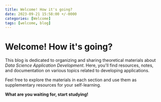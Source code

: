 ```yaml
---
title: Welcome! How it's going? 
date: 2023-09-21 15:58:00 +/-0000
categories: [Welcome]
tags: [welcome, blog]
---
```


# Welcome! How it's going? 

This blog is dedicated to organizing and sharing theoretical materials about *Data Science Application Development*.
Here, you'll find resources, notes, and documentation on various topics related to developing applications.

Feel free to explore the materials in each section and use them as supplementary resources for your self-learning. 

**What are you waiting for, start studying!**
